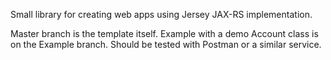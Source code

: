 Small library for creating web apps using Jersey JAX-RS implementation. 

Master branch is the template itself. 
Example with a demo Account class is on the Example branch. Should be tested with Postman or a similar service.
